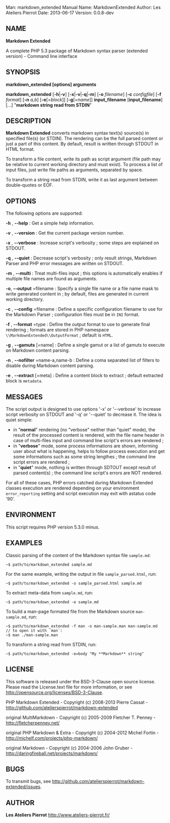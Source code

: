 Man:        markdown_extended Manual
Name:       MarkdownExtended
Author:     Les Ateliers Pierrot
Date: 2013-06-17
Version: 0.0.8-dev


## NAME

**Markdown Extended**

A complete PHP 5.3 package of Markdown syntax parser (extended version) - Command line interface


## SYNOPSIS

**markdown_extended [options] arguments**

**markdown_extended**  [**-h**|**-v**]  [**-x**|**-v**|**-q**|**-m**]
    [**-o** *filename*]  [**-c** *configfile*]  [**-f** *format*]
    [**-n** *a,b*]  [**-e**[=*block*]]  [**-g**[=*name*]]
    **input_filename**  [**input_filename**]  [...]
    "**markdown string read from STDIN**"


## DESCRIPTION

**Markdown Extended** converts markdown syntax text(s) source(s) in specified file(s)
(or STDIN). The rendering can be the full parsed content or just a part of this content.
By default, result is written through STDOUT in HTML format.

To transform a file content, write its path as script argument (file path may be relative
to current working directory and must exist). To process a list of input files, just write
file paths as arguments, separated by space.

To transform a string read from STDIN, write it as last argument between double-quotes or EOF.


## OPTIONS

The following options are supported:

**-h** , **--help**
:   Get a simple help information.

**-v** , **--version**
:   Get the current package version number.

**-x** , **--verbose**
:   Increase script's verbosity ; some steps are explained on STDOUT.

**-q** , **--quiet**
:   Decrease script's verbosity ; only result strings, Markdown Parser and PHP error
    messages are written on STDOUT.

**-m** , **--multi**
:   Treat multi-files input ; this options is automatically enables if multiple file
    names are found as arguments.

**-o**, **--output** =filename
:   Specify a single file name or a file name mask to write generated content in ; by
    default, files are generated in current working directory.

**-c** , **--config** =filename
:   Define a specific configuration filename to use for the Markdown Parser ;
    configuration files must be in `INI` format.

**-f** , **--format** =type
:   Define the output format to use to generate final rendering ; formats are stored in
    PHP namespace `\\MarkdownExtended\\OutputFormat` ; default is `HTML`.

**-g** , **--gamuts** [=name]
:   Define a single gamut or a list of gamuts to execute on Markdown content parsing.

**-n** , **--nofilter** =name-a,name-b
:   Define a coma separated list of filters to disable during Markdown content parsing.

**-e** , **--extract** [=meta]
:   Define a content block to extract ; default extracted block is `metadata`.


## MESSAGES

The script output is designed to use options '-x' or '--verbose' to increase
script verbosity on STDOUT and '-q' or '--quiet' to decrease it. The idea is quiet simple:

-   in "**normal**" rendering (no "verbose" neither than "quiet" mode), the result of the 
    processed content is rendered, with the file name header in case of multi-files input
    and command line script's errors are rendered ;
-   in "**verbose**" mode, some process informations are shown, informing user about what is
    happening, helps to follow process execution and get some informations such as some
    string lengthes ; the command line script errors are rendered ;
-   in "**quiet**" mode, nothing is written through SDTOUT except result of parsed content(s) ;
    the command line script's errors are NOT rendered.

For all of these cases, PHP errors catched during Markdown Extended classes execution are
rendered depending on your environment `error_reporting` setting and script execution may
exit with astatus code '90'.


## ENVIRONMENT

This script requires PHP version 5.3.0 minus.


## EXAMPLES

Classic parsing of the content of the Markdown syntax file `sample.md`:

    ~$ path/to/markdown_extended sample.md

For the same example, writing the output in file `sample_parsed.html`, run:

    ~$ path/to/markdown_extended -o sample_parsed.html sample.md

To extract meta-data from `sample.md`, run:

    ~$ path/to/markdown_extended -e sample.md

To build a man-page formated file from the Markdown source `man-sample.md`, run:

    ~$ path/to/markdown_extended -f man -o man-sample.man man-sample.md
    // to open it with `man`:
    ~$ man ./man-sample.man

To transform a string read from STDIN, run:

    ~$ path/to/markdown_extended -e=body "My **Markdown** string"


## LICENSE

This software is released under the BSD-3-Clause open source license. Please
read the License.text file for more information, or see
<http://opensource.org/licenses/BSD-3-Clause>. 

PHP Markdown Extended - 
Copyright (c) 2008-2013 Pierre Cassat - 
<http://github.com/atelierspierrot/markdown-extended>

original MultiMarkdown - 
Copyright (c) 2005-2009 Fletcher T. Penney - 
<http://fletcherpenney.net/>

original PHP Markdown & Extra - 
Copyright (c) 2004-2012 Michel Fortin - 
<http://michelf.com/projects/php-markdown/>

original Markdown - 
Copyright (c) 2004-2006 John Gruber - 
<http://daringfireball.net/projects/markdown/>

## BUGS

To transmit bugs, see <http://github.com/atelierspierrot/markdown-extended/issues>.

## AUTHOR

**Les Ateliers Pierrot** <http://www.ateliers-pierrot.fr/>
